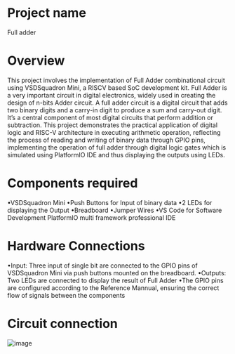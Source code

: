 # Project name
Full adder
# Overview 
This project involves the implementation of Full Adder combinational circuit using VSDSquadron Mini, a RISCV based SoC development kit. Full Adder is a very important circuit in digital electronics, widely used in creating the design of n-bits Adder circuit. A full adder circuit is a digital circuit that adds two binary digits and a carry-in digit to produce a sum and carry-out digit. It’s a central component of most digital circuits that perform addition or subtraction. This project demonstrates the practical application of digital logic and RISC-V architecture in executing arithmetic operation, reflecting the process of reading and writing of binary data through GPIO pins, implementing the operation of full adder through digital logic gates which is simulated using PlatformIO IDE and thus displaying the outputs using LEDs.

# Components required
•VSDSquadron Mini
•Push Buttons for Input of binary data
•2 LEDs for displaying the Output
•Breadboard
•Jumper Wires
•VS Code for Software Development
PlatformIO multi framework professional IDE
 
# Hardware Connections
•Input: Three input of single bit are connected to the GPIO pins of VSDSquadron Mini via push buttons mounted on the breadboard.
•Outputs: Two LEDs are connected to display the result of Full Adder
•The GPIO pins are configured according to the Reference Mannual, ensuring the correct flow of signals between the components

# Circuit connection
![image](https://github.com/user-attachments/assets/98a2e68e-f7c8-45ae-a86c-a98bd18f9a5e)












